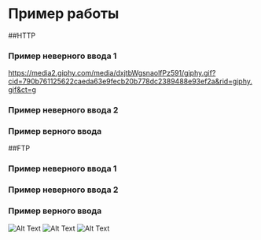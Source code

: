 # Пример работы
##HTTP
### Пример неверного ввода 1
https://media2.giphy.com/media/dxjtbWgsnaolfPz591/giphy.gif?cid=790b761125622caeda63e9fecb20b778dc2389488e93ef2a&rid=giphy.gif&ct=g
### Пример неверного ввода 2
### Пример верного ввода
##FTP
### Пример неверного ввода 1
### Пример неверного ввода 2
### Пример верного ввода
![Alt Text](https://github.com/VladimirKv41/Images/blob/main/Hnet-image%20(3).gif?raw=true)
![Alt Text](https://github.com/VladimirKv41/Images/blob/main/Hnet-image%20(5).gif?raw=true)
![Alt Text](https://github.com/VladimirKv41/Images/blob/main/Hnet-image%20(6).gif?raw=true)
